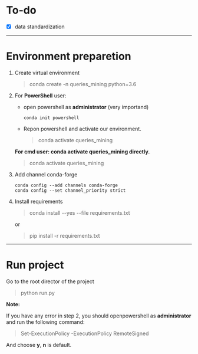 # To-do

- [x] data standardization

---
# Environment preparetion

1. Create virtual environment
    > conda create -n queries_mining python=3.6
<!-- 2. install conda dependencies
    > conda install --yes --file requirements_conda.txt -->
2. For **PowerShell** user:
    - open powershell as **administrator** (very importand)
        ```shell
        conda init powershell
        ```
    - Repon powershell and activate our environment.
        > conda activate queries_mining
    
    **For cmd user: conda activate queries_mining directly.**

    > conda activate queries_mining
3. Add channel conda-forge
    ```
    conda config --add channels conda-forge
    conda config --set channel_priority strict
    ```
4. Install requirements
    > conda install --yes --file requirements.txt

    or

    > pip install -r requirements.txt 
---

# Run project

Go to the root director of the project
> python run.py

**Note:**

If you have any error in step 2, you should openpowershell as **administrator** and run the following command:
> Set-ExecutionPolicy -ExecutionPolicy RemoteSigned

And choose **y**, **n** is default.
